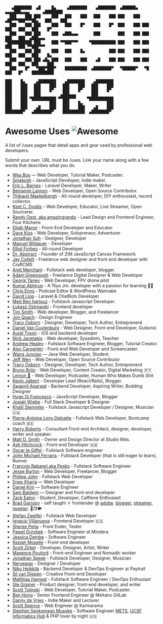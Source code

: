 ```
   ▄████████  ▄█     █▄     ▄████████    ▄████████  ▄██████▄    ▄▄▄▄███▄▄▄▄      ▄████████
  ███    ███ ███     ███   ███    ███   ███    ███ ███    ███ ▄██▀▀▀███▀▀▀██▄   ███    ███
  ███    ███ ███     ███   ███    █▀    ███    █▀  ███    ███ ███   ███   ███   ███    █▀
  ███    ███ ███     ███  ▄███▄▄▄       ███        ███    ███ ███   ███   ███  ▄███▄▄▄
▀███████████ ███     ███ ▀▀███▀▀▀     ▀███████████ ███    ███ ███   ███   ███ ▀▀███▀▀▀
  ███    ███ ███     ███   ███    █▄           ███ ███    ███ ███   ███   ███   ███    █▄
  ███    ███ ███ ▄█▄ ███   ███    ███    ▄█    ███ ███    ███ ███   ███   ███   ███    ███
  ███    █▀   ▀███▀███▀    ██████████  ▄████████▀   ▀██████▀   ▀█   ███   █▀    ██████████

███    █▄     ▄████████    ▄████████    ▄████████
███    ███   ███    ███   ███    ███   ███    ███
███    ███   ███    █▀    ███    █▀    ███    █▀
███    ███   ███         ▄███▄▄▄       ███
███    ███ ▀███████████ ▀▀███▀▀▀     ▀███████████
███    ███          ███   ███    █▄           ███
███    ███    ▄█    ███   ███    ███    ▄█    ███
████████▀   ▄████████▀    ██████████  ▄████████▀

```

# Awesome Uses ![Awesome][awesome-badge]

A list of /uses pages that detail apps and gear used by professional web developers.

Submit your own. URL must be /uses. Link your name along with a few words that describes what you do.

* [Wes Bos](https://wesbos.com/uses) — Web Developer, Tutorial Maker, Podcaster.
* [Smakosh](https://smakosh.com/the-tech-tools-I-use) - JavaScript Developer, indie maker.
* [Eric L. Barnes](https://ericlbarnes.com/uses/) - Laravel Developer, Maker, Writer
* [Benjamin Lannon](https://lannonbr.com/uses/) - Web Developer, Open Source Contributor.
* [Thibault Maekelbergh](https://thibmaek.com/uses) - All-round developer, DIY enthousiast, record collector.
* [Kent C. Dodds](https://kentcdodds.com/uses) - Web Developer, Educator, Live Streamer, Open Sourcerer.
* [Randy Oest, aka amazingrando](https://randyoest.com/uses/) - Lead Design and Frontend Engineer, Four Kitchens
* [Elijah Manor](https://elijahmanor.com/uses) - Front-End Developer and Educator
* [Dave Kiss](https://davekiss.com/uses) - Web Developer, Solopreneur, Adventurer
* [Jonathan Suh](https://jonsuh.com/uses) - Designer, Developer
* [Manuel Wildauer](https://wildauer.io/uses) - Developer
* [Elliot Forbes](https://tutorialedge.net/uses/) - All-round Developer
* [Dr. Abstract](https://zimjs.com/uses/) - Founder of ZIM JavaScript Canvas Framework
* [Jay Collett](https://www.jaycollett.co/uses/) - Freelance web designer and front end developer with CraftCMS
* [Amit Merchant](https://www.amitmerchant.com/uses/) - Fullstack web developer, blogger.
* [Adam Greenough](https://adamgreenough.me/uses/) - Freelance Digital Designer & Web Developer
* [Georgi Yanev](https://gyanev.com/uses/) - Web Developer, FPV drone pilot
* [Kumar Abhirup](https://kumar.now.sh/uses) - A 15yo Jnr. developer with a passion for learning 👋🏻
* [Chris Enns](https://chrisenns.com/uses/) - Podcast Editor & WordPress Wannabe
* [David Llop](https://davidllop.com/uses/) - Laravel & ChatBots Developer
* [Med Ben hartouz](https://benhartouz.com/uses/) - Fullstack Javascript Developer.
* [Łukasz Ostrowski](https://ostrowski.ninja/uses/) - Frontend developer
* [Tim Smith](https://www.iamtimsmith.com/uses) - Web developer, Blogger, and Freelancer
* [Jon Quach](https://jonquach.com/uses/) - Design Engineer
* [Tracy Osborn](https://limedaring.com/uses/) - Designer, Developer, Tech Author, Entreprenerd
* [Daniel Van Cuylenburg](https://dvanc.co/uses/) - Web Designer, Front-end Developer, Guitarist. 
* [Aurel Tyson](https://aureltyson.info/uses) - iOS and backend developer
* [Nick Janetakis](https://nickjanetakis.com/uses) - Web developer, Sysadmin, Teacher
* [Andrew Healey](https://healeycodes.com/uses/) - Fullstack Software Engineer, Blogger, Tutorial Creator.
* [Alex Carpenter](https://alexcarpenter.me/uses/) - Front-end Web Developer and Screencaster.
* [Wang Junxiao](http://www.feng0207.site/uses/) — Java Web Developer, Student.
* [Jeff Wen](https://sinchang.me/uses/) - Web Developer, Open Source Contributor
* [Tracy Osborn](https://limedaring.com/uses/) - Designer, Developer, Tech Author, Entreprenerd
* [Bruno Brito](https://brunobrito.pt/uses/) - Web Developer, Content Creator, Digital Marketing 🇵🇹
* [Lemon 🍋](https://ahoylemon.xyz/uses/) - Web Developer, Podcaster, Human Who Makes Dumb Shit
* [Kevin Jalbert](https://kevinjalbert.com/uses/) - Developer Lead (React/Rails), Blogger. 
* [Swapnil Agarwal](https://swapnil.net/uses/) - Backend Developer, Aspiring Writer, Budding Designer
* [Hugo Di Francesco](https://codewithhugo.com/uses/) - JavaScript Developer, Blogger
* [Josiah Wiebe](https://jwie.be/uses/) - Full Stack Developer & Designer
* [Khalil Stemmler](https://khalilstemmler.com/uses/) - Fullstack Javascript Developer / Designer, Musician 🇨🇦
* [Pierre-Antoine _Leny_ Delnatte](https://leny.me/uses/) - Fullstack Web Developer, Bootcamp coach 🇧🇪
* [Harry Roberts](https://csswizardry.com/uses/) - Consultant Front-end Architect, designer, developer, writer and speaker.
* [Matt D. Smith](http://mds.is/using-stuff/) - Owner and Design Director at Studio Mds.
* [Ash Hitchcock](https://www.ashleyhitchcock.com/uses) - Front-end Developer 🇬🇧
* [Oscar te Giffel](https://oscartegiffel.com/uses/) - Fullstack Software engineer
* [John Michael Ferraris](https://jhnferraris.dev/uses/) - Fullstack Developer (that is still eager to learn), Runner
* [François Rabanel aka Pesko](https://peskoo.github.io/lasalledutemps/articles/2019-04/uses) - Fullstack Software Engineer
* [Jesse Burton](https://burtonmediainc.com/uses) - Web Developer, Freelancer, Blogger
* [Philipp John](https://www.jplace.de/uses) - Fullstack Web Developer
* [Enea Xharja](https://eneaxharja.com/uses) — Web Developer
* [Daniel Kim](https://www.danielkim.io/uses) — Software Engineer
* [Sam Baldwin](https://sambaldwin.info/uses) — Designer and front-end developer
* [Zack Eaton](https://zackeaton.com/uses/) - Student, Developer, Caffiene Enthusiast
* [Brad Garropy](https://bradgarropy.com/uses) - self taught ⚛ frontender @ [adobe](https://www.adobe.com/). [blogger](https://bradgarropy.com), [streamer](https://youtube.com/bradgarropy), [tweeter](https://twitter.com/bradgarropy). 📝📺🐦
* [Stefan Zweifel](https://stefanzweifel.io/uses/) - Fullstack Web Developer
* [Ignacio Villanueva](https://ignaciodenuevo.com/uses) - Frontend Developer 🇪🇸
* [Sheree Peña](https://smariapena.com/uses) - Front Ender, Tester.
* [Pawel Grzybek](https://pawelgrzybek.com/uses/) - Software Engineer at Mindera
* [Jessica Dembe](https://www.jessicadembe.tech/uses/) - Software Engineer
* [Keziah Moselle](https://blog.keziahmoselle.fr/uses/) - Front-end developer
* [Scott Zirkel](https://scottzirkel.com/uses) - Developer, Designer, Artist, Writer
* [Maxence Poutord](https://www.maxpou.fr/uses/) - Front-end Engineer and Nomadic worker
* [Jonathan Speek](https://speek.design/uses/) - Fullstack Developer, Designer, Musician
* [Nervewax](https://nervewax.com/uses/) - Designer / Developer
* [Niko Heikkilä](https://nikoheikkila.fi/uses/) - Backend Developer & DevOps Engineer at Paytrail
* [Sil van Diepen](https://silvandiepen.nl/uses/) - Creative Front-end Developer
* [Matthias Hampel](https://dev.to/fullstack_to/tools-services-i-use-je9) - Fullstack Software Engineer / DevOps Enthusiast
* [Ste Grainer](https://stegrainer.com/uses) - Product designer, front-end developer, and writer
* [Scott Tolinski](https://kit.com/leveluptutorials/podcasting-screencasting-gear) -  Web Developer, Tutorial Maker, Podcaster.
* [Ben Hong](https://www.bencodezen.io/uses/) - Senior Frontend Engineer @ Meltano GitLab
* [Danny de Vries](https://dandevri.es/uses/) - Indie Maker and Lecturer
* [Scott Spence](https://scottspence.me/uses) - Web Engineer @ Karmarama
* [Stephen Senkomago Musoke](https://ssmusoke.com/uses/) - Software Engineer [METS](https://mets.or.ug/), [UCSF Informatics Hub](https://globalhealthsciences.ucsf.edu/resources/informatics-hub) & PHP lover by night 🇺🇬

[awesome-badge]: https://cdn.rawgit.com/sindresorhus/awesome/d7305f38d29fed78fa85652e3a63e154dd8e8829/media/badge.svg
